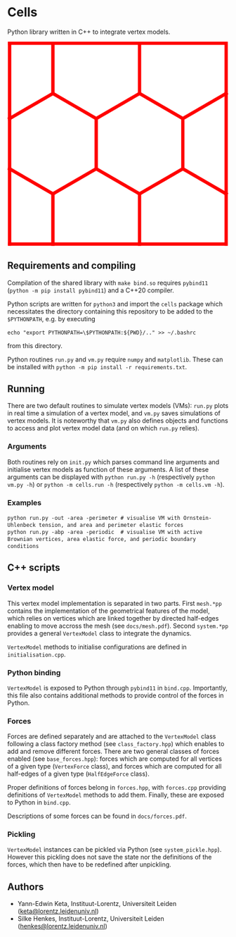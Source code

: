 # Cells

Python library written in C++ to integrate vertex models.

![polygonal tiling](docs/cells.svg)

## Requirements and compiling

Compilation of the shared library with `make bind.so` requires `pybind11` (`python -m pip install pybind11`) and a C++20 compiler.

Python scripts are written for `python3` and import the `cells` package which necessitates the directory containing this repository to be added to the `$PYTHONPATH`, e.g. by executing
```
echo "export PYTHONPATH=\$PYTHONPATH:${PWD}/.." >> ~/.bashrc
```
from this directory.

Python routines `run.py` and `vm.py` require `numpy` and `matplotlib`. These can be installed with `python -m pip install -r requirements.txt`.

## Running

There are two default routines to simulate vertex models (VMs): `run.py` plots in real time a simulation of a vertex model, and `vm.py` saves simulations of vertex models. It is noteworthy that `vm.py` also defines objects and functions to access and plot vertex model data (and on which `run.py` relies).

### Arguments

Both routines rely on `init.py` which parses command line arguments and initialise vertex models as function of these arguments. A list of these arguments can be displayed with `python run.py -h` (respectively `python vm.py -h`) or `python -m cells.run -h` (respectively `python -m cells.vm -h`).

### Examples

```
python run.py -out -area -perimeter # visualise VM with Ornstein-Uhlenbeck tension, and area and perimeter elastic forces
python run.py -abp -area -periodic  # visualise VM with active Brownian vertices, area elastic force, and periodic boundary conditions
```

## C++ scripts

### Vertex model

This vertex model implementation is separated in two parts. First `mesh.*pp` contains the implementation of the geometrical features of the model, which relies on vertices which are linked together by directed half-edges enabling to move accross the mesh (see `docs/mesh.pdf`). Second `system.*pp` provides a general `VertexModel` class to integrate the dynamics.

`VertexModel` methods to initialise configurations are defined in `initialisation.cpp`.

### Python binding

`VertexModel` is exposed to Python through `pybind11` in `bind.cpp`. Importantly, this file also contains additional methods to provide control of the forces in Python.

### Forces

Forces are defined separately and are attached to the `VertexModel` class following a class factory method (see `class_factory.hpp`) which enables to add and remove different forces. There are two general classes of forces enabled (see `base_forces.hpp`): forces which are computed for all vertices of a given type (`VertexForce` class), and forces which are computed for all half-edges of a given type (`HalfEdgeForce` class).

Proper definitions of forces belong in `forces.hpp`, with `forces.cpp` providing definitions of `VertexModel` methods to add them. Finally, these are exposed to Python in `bind.cpp`.

Descriptions of some forces can be found in `docs/forces.pdf`.

### Pickling

`VertexModel` instances can be pickled via Python (see `system_pickle.hpp`). However this pickling does not save the state nor the definitions of the forces, which then have to be redefined after unpickling.

## Authors

- Yann-Edwin Keta, Instituut-Lorentz, Universiteit Leiden (keta@lorentz.leidenuniv.nl)
- Silke Henkes, Instituut-Lorentz, Universiteit Leiden (henkes@lorentz.leidenuniv.nl)

